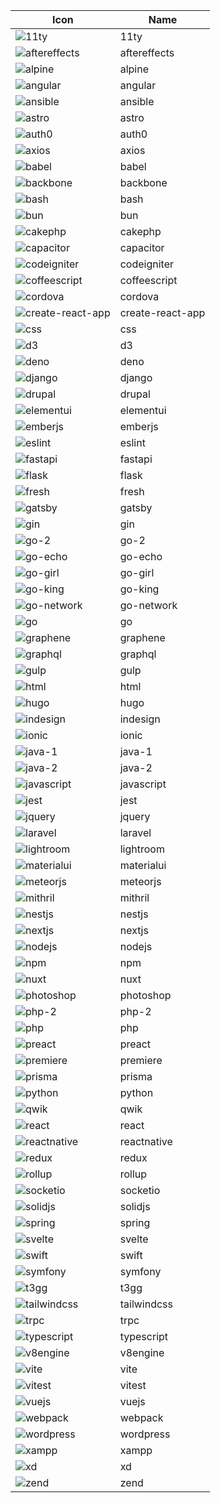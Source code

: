 
  | Icon | Name |
  |-----------|-------|
  | ![11ty](/icons/11ty.svg) | 11ty 
| ![aftereffects](/icons/aftereffects.svg) | aftereffects 
| ![alpine](/icons/alpine.svg) | alpine 
| ![angular](/icons/angular.svg) | angular 
| ![ansible](/icons/ansible.svg) | ansible 
| ![astro](/icons/astro.svg) | astro 
| ![auth0](/icons/auth0.svg) | auth0 
| ![axios](/icons/axios.svg) | axios 
| ![babel](/icons/babel.svg) | babel 
| ![backbone](/icons/backbone.svg) | backbone 
| ![bash](/icons/bash.svg) | bash 
| ![bun](/icons/bun.svg) | bun 
| ![cakephp](/icons/cakephp.svg) | cakephp 
| ![capacitor](/icons/capacitor.svg) | capacitor 
| ![codeigniter](/icons/codeigniter.svg) | codeigniter 
| ![coffeescript](/icons/coffeescript.svg) | coffeescript 
| ![cordova](/icons/cordova.svg) | cordova 
| ![create-react-app](/icons/create-react-app.svg) | create-react-app 
| ![css](/icons/css.svg) | css 
| ![d3](/icons/d3.svg) | d3 
| ![deno](/icons/deno.svg) | deno 
| ![django](/icons/django.svg) | django 
| ![drupal](/icons/drupal.svg) | drupal 
| ![elementui](/icons/elementui.svg) | elementui 
| ![emberjs](/icons/emberjs.svg) | emberjs 
| ![eslint](/icons/eslint.svg) | eslint 
| ![fastapi](/icons/fastapi.svg) | fastapi 
| ![flask](/icons/flask.svg) | flask 
| ![fresh](/icons/fresh.svg) | fresh 
| ![gatsby](/icons/gatsby.svg) | gatsby 
| ![gin](/icons/gin.svg) | gin 
| ![go-2](/icons/go-2.svg) | go-2 
| ![go-echo](/icons/go-echo.svg) | go-echo 
| ![go-girl](/icons/go-girl.svg) | go-girl 
| ![go-king](/icons/go-king.svg) | go-king 
| ![go-network](/icons/go-network.svg) | go-network 
| ![go](/icons/go.svg) | go 
| ![graphene](/icons/graphene.svg) | graphene 
| ![graphql](/icons/graphql.svg) | graphql 
| ![gulp](/icons/gulp.svg) | gulp 
| ![html](/icons/html.svg) | html 
| ![hugo](/icons/hugo.svg) | hugo 
| ![indesign](/icons/indesign.svg) | indesign 
| ![ionic](/icons/ionic.svg) | ionic 
| ![java-1](/icons/java-1.svg) | java-1 
| ![java-2](/icons/java-2.svg) | java-2 
| ![javascript](/icons/javascript.svg) | javascript 
| ![jest](/icons/jest.svg) | jest 
| ![jquery](/icons/jquery.svg) | jquery 
| ![laravel](/icons/laravel.svg) | laravel 
| ![lightroom](/icons/lightroom.svg) | lightroom 
| ![materialui](/icons/materialui.svg) | materialui 
| ![meteorjs](/icons/meteorjs.svg) | meteorjs 
| ![mithril](/icons/mithril.svg) | mithril 
| ![nestjs](/icons/nestjs.svg) | nestjs 
| ![nextjs](/icons/nextjs.svg) | nextjs 
| ![nodejs](/icons/nodejs.svg) | nodejs 
| ![npm](/icons/npm.svg) | npm 
| ![nuxt](/icons/nuxt.svg) | nuxt 
| ![photoshop](/icons/photoshop.svg) | photoshop 
| ![php-2](/icons/php-2.svg) | php-2 
| ![php](/icons/php.svg) | php 
| ![preact](/icons/preact.svg) | preact 
| ![premiere](/icons/premiere.svg) | premiere 
| ![prisma](/icons/prisma.svg) | prisma 
| ![python](/icons/python.svg) | python 
| ![qwik](/icons/qwik.svg) | qwik 
| ![react](/icons/react.svg) | react 
| ![reactnative](/icons/reactnative.svg) | reactnative 
| ![redux](/icons/redux.svg) | redux 
| ![rollup](/icons/rollup.svg) | rollup 
| ![socketio](/icons/socketio.svg) | socketio 
| ![solidjs](/icons/solidjs.svg) | solidjs 
| ![spring](/icons/spring.svg) | spring 
| ![svelte](/icons/svelte.svg) | svelte 
| ![swift](/icons/swift.svg) | swift 
| ![symfony](/icons/symfony.svg) | symfony 
| ![t3gg](/icons/t3gg.svg) | t3gg 
| ![tailwindcss](/icons/tailwindcss.svg) | tailwindcss 
| ![trpc](/icons/trpc.svg) | trpc 
| ![typescript](/icons/typescript.svg) | typescript 
| ![v8engine](/icons/v8engine.svg) | v8engine 
| ![vite](/icons/vite.svg) | vite 
| ![vitest](/icons/vitest.svg) | vitest 
| ![vuejs](/icons/vuejs.svg) | vuejs 
| ![webpack](/icons/webpack.svg) | webpack 
| ![wordpress](/icons/wordpress.svg) | wordpress 
| ![xampp](/icons/xampp.svg) | xampp 
| ![xd](/icons/xd.svg) | xd 
| ![zend](/icons/zend.svg) | zend 
  